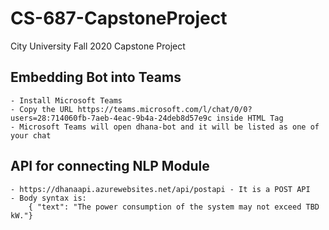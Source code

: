 # CS-687-CapstoneProject
City University Fall 2020 Capstone Project


## Embedding Bot into Teams ##
    - Install Microsoft Teams
    - Copy the URL https://teams.microsoft.com/l/chat/0/0?users=28:714060fb-7aeb-4eac-9b4a-24deb8d57e9c inside HTML Tag
    - Microsoft Teams will open dhana-bot and it will be listed as one of your chat

## API for connecting NLP Module ##
    - https://dhanaapi.azurewebsites.net/api/postapi - It is a POST API
    - Body syntax is:
        { "text": "The power consumption of the system may not exceed TBD kW."}
